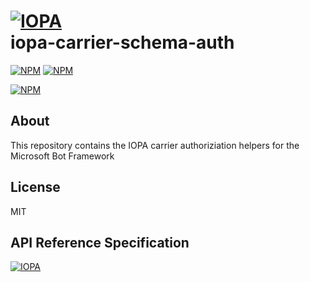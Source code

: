 # [![IOPA](http://iopa.io/iopa.png)](http://iopa.io)<br> iopa-carrier-schema-auth

[![NPM](https://img.shields.io/badge/iopa-certified-99cc33.svg?style=flat-square)](http://iopa.io/)
[![NPM](https://img.shields.io/badge/iopa-bot%20framework-F67482.svg?style=flat-square)](http://iopa.io/)

[![NPM](https://nodei.co/npm/opa-msbotframework-auth.png?downloads=true)](https://nodei.co/npm/opa-msbotframework-auth/)

## About

This repository contains the IOPA carrier authoriziation helpers for the Microsoft Bot Framework

## License

MIT

## API Reference Specification

[![IOPA](http://iopa.io/iopa.png)](http://iopa.io)
